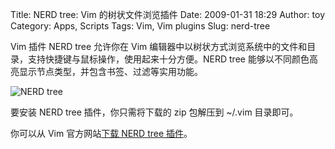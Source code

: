 Title: NERD tree: Vim 的树状文件浏览插件
Date: 2009-01-31 18:29
Author: toy
Category: Apps, Scripts
Tags: Vim, Vim plugins
Slug: nerd-tree

Vim 插件 NERD tree 允许你在 Vim
编辑器中以树状方式浏览系统中的文件和目录，支持快捷键与鼠标操作，使用起来十分方便。NERD
tree 能够以不同颜色高亮显示节点类型，并包含书签、过滤等实用功能。

![NERD tree](http://i.linuxtoy.org/images/2009/01/nerd-tree.png)

要安装 NERD tree 插件，你只需将下载的 zip 包解压到 ~/.vim 目录即可。

你可以从 Vim 官方网站[下载 NERD tree
插件](http://www.vim.org/scripts/script.php?script_id=1658)。
